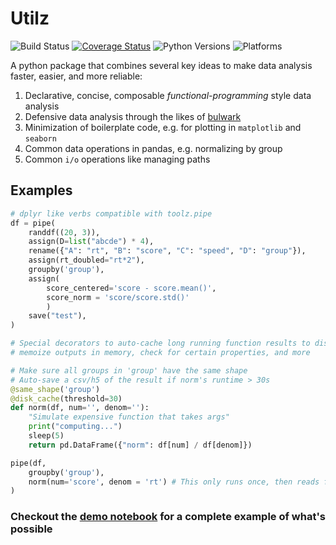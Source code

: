 # Utilz
![Build Status](https://github.com/ejolly/utilz/workflows/Utilz/badge.svg)
[![Coverage Status](https://coveralls.io/repos/github/ejolly/utilz/badge.svg?branch=master)](https://coveralls.io/github/ejolly/utilz?branch=master)
![Python Versions](https://img.shields.io/badge/python-3.8%20%7C%203.9-blue)
![Platforms](https://img.shields.io/badge/platform-linux%20%7C%20osx%20%7C%20win-blue)

A python package that combines several key ideas to make data analysis faster, easier, and more reliable:  

1. Declarative, concise, composable *functional-programming* style data analysis
2. Defensive data analysis through the likes of [bulwark](https://bulwark.readthedocs.io/en/latest/index.html)
3. Minimization of boilerplate code, e.g. for plotting in `matplotlib` and `seaborn`
4. Common data operations in pandas, e.g. normalizing by group
5. Common `i/o` operations like managing paths

## Examples

```python
# dplyr like verbs compatible with toolz.pipe
df = pipe(
    randdf((20, 3)),
    assign(D=list("abcde") * 4),
    rename({"A": "rt", "B": "score", "C": "speed", "D": "group"}),
    assign(rt_doubled="rt*2"),
    groupby('group'), 
    assign(
        score_centered='score - score.mean()', 
        score_norm = 'score/score.std()'
        )
    save("test"),
)
```

```python
# Special decorators to auto-cache long running function results to disk
# memoize outputs in memory, check for certain properties, and more

# Make sure all groups in 'group' have the same shape
# Auto-save a csv/h5 of the result if norm's runtime > 30s
@same_shape('group')
@disk_cache(threshold=30)
def norm(df, num='', denom=''):
    "Simulate expensive function that takes args"
    print("computing...")
    sleep(5)
    return pd.DataFrame({"norm": df[num] / df[denom]})

pipe(df, 
    groupby('group'), 
    norm(num='score', denom = 'rt') # This only runs once, then reads from disk
)

```

### Checkout the [demo notebook](https://eshinjolly.com/utilz/api/fp_data_analysis) for a complete example of what's possible